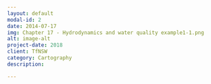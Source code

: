 ```yaml
---
layout: default
modal-id: 2
date: 2014-07-17
img: Chapter 17 - Hydrodynamics and water quality example1-1.png
alt: image-alt
project-date: 2018
client: TfNSW
category: Cartography
description: 

---
```


